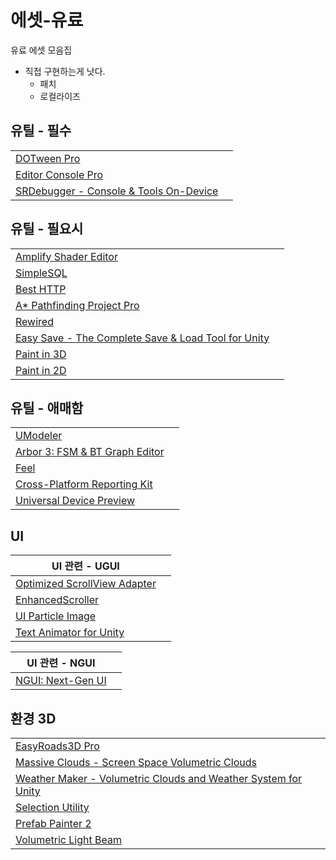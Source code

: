 # 에셋-유료

유료 에셋 모음집

- 직접 구현하는게 낫다.
  - 패치
  - 로컬라이즈


## 유틸 - 필수

|                                                                                                                                    |     |
| ---------------------------------------------------------------------------------------------------------------------------------- | --- |
| [DOTween Pro](https://assetstore.unity.com/packages/tools/visual-scripting/dotween-pro-32416)                                      |     |
| [Editor Console Pro](https://assetstore.unity.com/packages/tools/utilities/editor-console-pro-11889)                               |     |
| [SRDebugger - Console & Tools On-Device](https://assetstore.unity.com/packages/tools/gui/srdebugger-console-tools-on-device-27688) |     |


## 유틸 - 필요시

|                                                                                                                                                                     |     |
| ------------------------------------------------------------------------------------------------------------------------------------------------------------------- | --- |
| [Amplify Shader Editor](https://assetstore.unity.com/packages/tools/visual-scripting/amplify-shader-editor-68570)                                                   |     |
| [SimpleSQL](https://assetstore.unity.com/packages/tools/integration/simplesql-3845)                                                                                 |     |
| [Best HTTP](https://assetstore.unity.com/publishers/4137)                                                                                                           |     |
| [A* Pathfinding Project Pro](https://assetstore.unity.com/packages/tools/behavior-ai/a-pathfinding-project-pro-87744)                                               |     |
| [Rewired](https://assetstore.unity.com/packages/tools/utilities/rewired-21676)                                                                                      |     |
| [Easy Save - The Complete Save & Load Tool for Unity](https://assetstore.unity.com/packages/tools/utilities/easy-save-the-complete-save-data-serializer-system-768) |     |
| [Paint in 3D](https://assetstore.unity.com/packages/tools/painting/paint-in-3d-26286)                                                                               |     |
| [Paint in 2D](https://assetstore.unity.com/packages/tools/painting/paint-in-2d-270105)                                                                              |     |


## 유틸 - 애매함

|                                                                                                                                   |     |
| --------------------------------------------------------------------------------------------------------------------------------- | --- |
| [UModeler](https://assetstore.unity.com/packages/tools/modeling/umodeler-80868)                                                   |     |
| [Arbor 3: FSM & BT Graph Editor](https://assetstore.unity.com/packages/tools/visual-scripting/arbor-3-fsm-bt-graph-editor-112239) |     |
| [Feel](https://assetstore.unity.com/packages/tools/particles-effects/feel-183370)                                                 |     |
| [Cross-Platform Reporting Kit](https://assetstore.unity.com/packages/tools/integration/cross-platform-reporting-kit-221269)       |     |
| [Universal Device Preview](https://assetstore.unity.com/packages/tools/utilities/universal-device-preview-82015)                  |     |


## UI

| UI 관련 - UGUI                                                                                                     |     |
| ------------------------------------------------------------------------------------------------------------------ | --- |
| [Optimized ScrollView Adapter](https://assetstore.unity.com/packages/tools/gui/optimized-scrollview-adapter-68436) |     |
| [EnhancedScroller](https://assetstore.unity.com/packages/tools/gui/enhancedscroller-36378)                         |     |
| [UI Particle Image](https://assetstore.unity.com/packages/tools/gui/ui-particle-image-235001)                      |     |
| [Text Animator for Unity](https://assetstore.unity.com/packages/tools/gui/text-animator-for-unity-254677)          |     |


| UI 관련 - NGUI                                                                             |     |
| ------------------------------------------------------------------------------------------ | --- |
| [NGUI: Next-Gen UI](https://assetstore.unity.com/packages/tools/gui/ngui-next-gen-ui-2413) |     |


## 환경 3D

|                                                                                                                                                                                                    |     |
| -------------------------------------------------------------------------------------------------------------------------------------------------------------------------------------------------- | --- |
| [EasyRoads3D Pro](https://assetstore.unity.com/packages/tools/terrain/easyroads3d-pro-v3-469)                                                                                                      |     |
| [Massive Clouds - Screen Space Volumetric Clouds](https://assetstore.unity.com/packages/vfx/shaders/fullscreen-camera-effects/massive-clouds-screen-space-volumetric-clouds-131898)                |     |
| [Weather Maker - Volumetric Clouds and Weather System for Unity](https://assetstore.unity.com/packages/tools/particles-effects/weather-maker-volumetric-clouds-and-weather-system-for-unity-60955) |     |
| [Selection Utility](https://assetstore.unity.com/packages/tools/utilities/selection-utility-179537)                                                                                                |
| [Prefab Painter 2](https://assetstore.unity.com/packages/tools/painting/prefab-painter-2-61331)                                                                                                    |
| [Volumetric Light Beam](https://assetstore.unity.com/packages/vfx/shaders/volumetric-light-beam-99888?locale=ko-KR)                                                                                |     |
